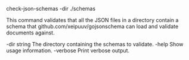 check-json-schemas -dir ./schemas

This command validates that all the JSON files in a directory contain a
schema that github.com/xeipuuv/gojsonschema can load and validate documents
against.

-dir string
  	The directory containing the schemas to validate.
-help
  	Show usage information.
-verbose
  	Print verbose output.
